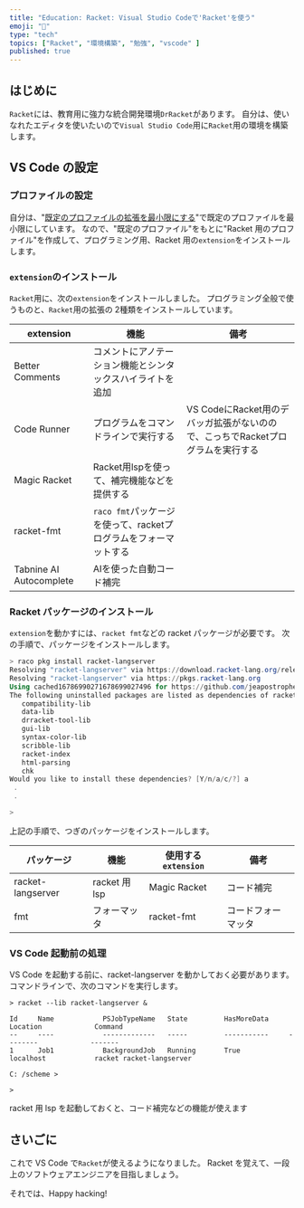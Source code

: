 ```yaml
---
title: "Education: Racket: Visual Studio Codeで'Racket'を使う"
emoji: "🎾"
type: "tech"
topics: ["Racket", "環境構築", "勉強", "vscode" ]
published: true
---
```


## はじめに

`Racket`には、教育用に強力な統合開発環境`DrRacket`があります。
自分は、使いなれたエディタを使いたいので`Visual Studio Code`用に`Racket`用の環境を構築します。

## VS Code の設定

### プロファイルの設定

自分は、"[既定のプロファイルの拡張を最小限にする](devtools-vscode-profile-minimumextensions)"で既定のプロファイルを最小限にしています。
なので、"既定のプロファイル"をもとに"Racket 用のプロファイル"を作成して、プログラミング用、Racket 用の`extension`をインストールします。

### `extension`のインストール

`Racket`用に、次の`extension`をインストールしました。
プログラミング全般で使うものと、`Racket`用の拡張の 2種類をインストールしています。

| extension | 機能 | 備考 |
| --- | --- | --- |
| Better Comments | コメントにアノテーション機能とシンタックスハイライトを追加 | |
| Code Runner | プログラムをコマンドラインで実行する | VS CodeにRacket用のデバッガ拡張がないのので、こっちでRacketプログラムを実行する |
| Magic Racket | Racket用lspを使って、補完機能などを提供する | |
| racket-fmt | `raco fmt`パッケージを使って、racketプログラムをフォーマットする |
| Tabnine AI Autocomplete | AIを使った自動コード補完 | |

### Racket パッケージのインストール

`extension`を動かすには、`racket fmt`などの racket パッケージが必要です。
次の手順で、パッケージをインストールします。

``` Powershell
> raco pkg install racket-langserver
Resolving "racket-langserver" via https://download.racket-lang.org/releases/8.8/catalog/
Resolving "racket-langserver" via https://pkgs.racket-lang.org
Using cached16786990271678699027496 for https://github.com/jeapostrophe/racket-langserver.git
The following uninstalled packages are listed as dependencies of racket-langserver:
   compatibility-lib
   data-lib
   drracket-tool-lib
   gui-lib
   syntax-color-lib
   scribble-lib
   racket-index
   html-parsing
   chk
Would you like to install these dependencies? [Y/n/a/c/?] a
 .
 .

>

```

上記の手順で、つぎのパッケージをインストールします。

| パッケージ | 機能 | 使用する`extension` | 備考 |
| --- | --- | --- | ---|
| racket-langserver | racket 用 lsp | Magic Racket | コード補完 |
| fmt | フォーマッタ | racket-fmt | コードフォーマッタ |

### VS Code 起動前の処理

VS Code を起動する前に、racket-langserver を動かしておく必要があります。
コマンドラインで、次のコマンドを実行します。

``` Powershel
> racket --lib racket-langserver &

Id     Name            PSJobTypeName   State         HasMoreData     Location             Command
--     ----            -------------   -----         -----------     --------             -------
1      Job1            BackgroundJob   Running       True            localhost            racket racket-langserver

C: /scheme >

>
```

racket 用 lsp を起動しておくと、コード補完などの機能が使えます

## さいごに

これで VS Code で`Racket`が使えるようになりました。
Racket を覚えて、一段上のソフトウェアエンジニアを目指しましょう。

それでは、Happy hacking!
